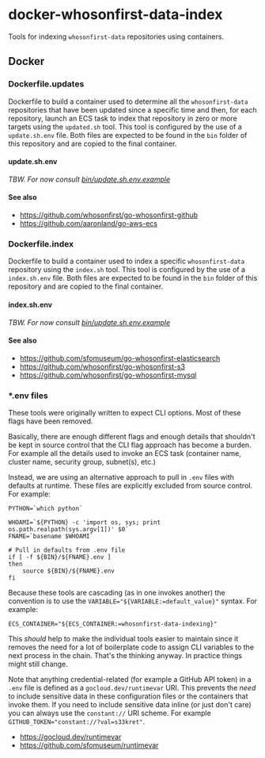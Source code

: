 # docker-whosonfirst-data-index

Tools for indexing `whosonfirst-data` repositories using containers.

## Docker

### Dockerfile.updates

Dockerfile to build a container used to determine all the `whosonfirst-data` repositories that have been updated since a specific time and then, for each repository, launch an ECS task to index that repository in zero or more targets using the `updated.sh` tool. This tool is configured by the use of a `update.sh.env` file. Both files are expected to be found in the `bin` folder of this repository and are copied to the final container.

#### update.sh.env

_TBW. For now consult [bin/update.sh.env.example](bin/update.sh.env.example)_

#### See also

* https://github.com/whosonfirst/go-whosonfirst-github
* https://github.com/aaronland/go-aws-ecs

### Dockerfile.index

Dockerfile to build a container used to index a specific `whosonfirst-data` repository using the `index.sh` tool. This tool is configured by the use of a `index.sh.env` file. Both files are expected to be found in the `bin` folder of this repository and are copied to the final container.

#### index.sh.env

_TBW. For now consult [bin/update.sh.env.example](bin/index.sh.env.example)_

#### See also

* https://github.com/sfomuseum/go-whosonfirst-elasticsearch
* https://github.com/whosonfirst/go-whosonfirst-s3
* https://github.com/whosonfirst/go-whosonfirst-mysql

### *.env files

These tools were originally written to expect CLI options. Most of these flags have been removed.

Basically, there are enough different flags and enough details that shouldn't be kept in source control that the CLI flag approach has become a burden. For example all the details used to invoke an ECS task (container name, cluster name, security group, subnet(s), etc.)

Instead, we are using an alternative approach to pull in `.env` files with defaults at runtime. These files are explicitly excluded from source control. For example:

```
PYTHON=`which python`

WHOAMI=`${PYTHON} -c 'import os, sys; print os.path.realpath(sys.argv[1])' $0`
FNAME=`basename $WHOAMI`

# Pull in defaults from .env file
if [ -f ${BIN}/${FNAME}.env ]
then
    source ${BIN}/${FNAME}.env
fi
```

Because these tools are cascading (as in one invokes another) the convention is to use the `VARIABLE="${VARIABLE:=default_value}"` syntax. For example:

```
ECS_CONTAINER="${ECS_CONTAINER:=whosonfirst-data-indexing}"
```

This _should_ help to make the individual tools easier to maintain since it removes the need for a lot of boilerplate code to assign CLI variables to the next process in the chain. That's the thinking anyway. In practice things might still change.

Note that anything credential-related (for example a GitHub API token) in a `.env` file is defined as a `gocloud.dev/runtimevar` URI. This prevents the _need_ to include sensitive data in these configuration files or the containers that invoke them. If you need to include sensitive data inline (or just don't care) you can always use the `constant://` URI scheme. For example `GITHUB_TOKEN="constant://?val=s33kret"`.

* https://gocloud.dev/runtimevar
* https://github.com/sfomuseum/runtimevar